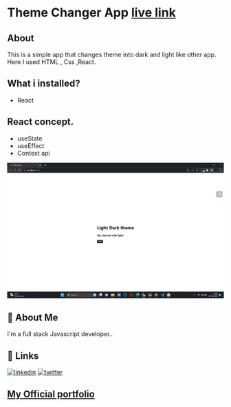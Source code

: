 # Theme Changer App [live link](https://dark-light-roshan.netlify.app/)

## About
This is a simple app that changes theme into dark and light like other app.
Here I used HTML , Css ,React.

## What i installed?
- React



## React concept.
- useState
- useEffect
- Context api

![Screenshots](./screenshot//Screenshot%20(56).png)

## 🚀 About Me
I'm a full stack Javascript developer..


## 🔗 Links

[![linkedin](https://img.shields.io/badge/linkedin-0A66C2?style=for-the-badge&logo=linkedin&logoColor=white)](https://www.linkedin.com/in/roshan-guragain-guragain-747aa4245/)
[![twitter](https://img.shields.io/badge/twitter-1DA1F2?style=for-the-badge&logo=twitter&logoColor=white)](https://twitter.com/RoshanGuragain3)


##  [My Official portfolio](https://portfolio-roshan.netlify.app/)